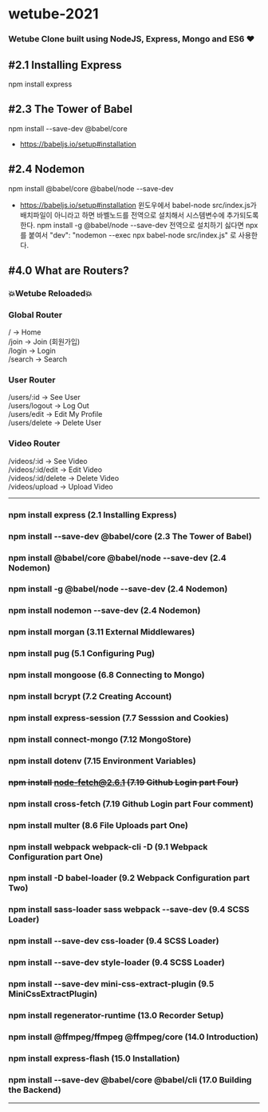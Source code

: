 # wetube-2021
### Wetube Clone built using NodeJS, Express, Mongo and ES6 ❤
 
## #2.1 Installing Express
npm install express

## #2.3 The Tower of Babel
npm install --save-dev @babel/core
- https://babeljs.io/setup#installation

## #2.4 Nodemon
npm install @babel/core @babel/node --save-dev
- https://babeljs.io/setup#installation
윈도우에서 babel-node src/index.js가 배치파일이 아니라고 하면 바벨노드를 전역으로 설치해서 시스템변수에 추가되도록 한다.
npm install -g @babel/node --save-dev
전역으로 설치하기 싫다면 npx를 붙여서 "dev": "nodemon --exec npx babel-node src/index.js" 로 사용한다.

## #4.0 What are Routers?
### 💥Wetube Reloaded💥
### Global Router
/ -> Home   
/join -> Join (회원가입)   
/login -> Login   
/search -> Search

### User Router
/users/:id -> See User   
/users/logout -> Log Out   
/users/edit -> Edit My Profile     
/users/delete -> Delete User
    
### Video Router
/videos/:id -> See Video   
/videos/:id/edit -> Edit Video   
/videos/:id/delete -> Delete Video   
/videos/upload -> Upload Video   



---
### npm install express (2.1 Installing Express)
### npm install --save-dev @babel/core (2.3 The Tower of Babel)
### npm install @babel/core @babel/node --save-dev (2.4 Nodemon)
### npm install -g @babel/node --save-dev (2.4 Nodemon)
### npm install nodemon --save-dev (2.4 Nodemon)
### npm install morgan (3.11 External Middlewares)
### npm install pug (5.1 Configuring Pug)
### npm install mongoose (6.8 Connecting to Mongo)
### npm install bcrypt (7.2 Creating Account)
### npm install express-session (7.7 Sesssion and Cookies)
### npm install connect-mongo (7.12 MongoStore)
### npm install dotenv (7.15 Environment Variables)
### ~~npm install node-fetch@2.6.1 (7.19 Github Login part Four)~~
### npm install cross-fetch (7.19 Github Login part Four comment)
### npm install multer (8.6 File Uploads part One)
### npm install webpack webpack-cli -D (9.1 Webpack Configuration part One)
### npm install -D babel-loader (9.2 Webpack Configuration part Two)
### npm install sass-loader sass webpack --save-dev (9.4 SCSS Loader)
### npm install --save-dev css-loader (9.4 SCSS Loader)
### npm install --save-dev style-loader (9.4 SCSS Loader)
### npm install --save-dev mini-css-extract-plugin (9.5 MiniCssExtractPlugin)
### npm install regenerator-runtime (13.0 Recorder Setup)
### npm install @ffmpeg/ffmpeg @ffmpeg/core (14.0 Introduction)
### npm install express-flash (15.0 Installation)
### npm install --save-dev @babel/core @babel/cli (17.0 Building the Backend)
---

